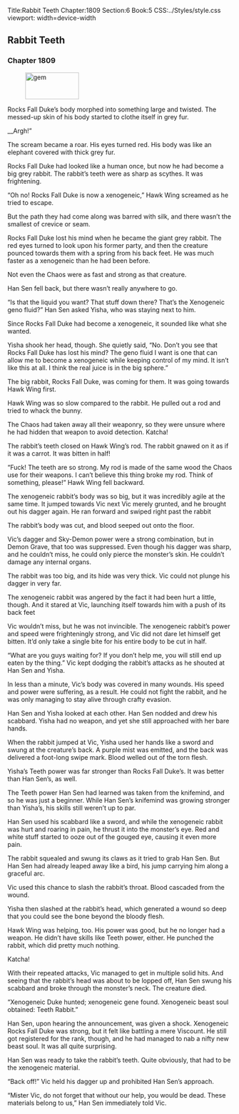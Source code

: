 Title:Rabbit Teeth 
Chapter:1809 
Section:6 
Book:5 
CSS:../Styles/style.css 
viewport: width=device-width
  
## Rabbit Teeth
### Chapter 1809
  
<figure>
	<img src="../Images/gem.gif" alt="gem" id="gem" width="120" height="60" />
</figure>
  

  
Rocks Fall Duke’s body morphed into something large and twisted. The messed-up skin of his body started to clothe itself in grey fur.

__Argh!”

The scream became a roar. His eyes turned red. His body was like an elephant covered with thick grey fur.

Rocks Fall Duke had looked like a human once, but now he had become a big grey rabbit. The rabbit’s teeth were as sharp as scythes. It was frightening.

“Oh no! Rocks Fall Duke is now a xenogeneic,” Hawk Wing screamed as he tried to escape.

But the path they had come along was barred with silk, and there wasn’t the smallest of crevice or seam.

Rocks Fall Duke lost his mind when he became the giant grey rabbit. The red eyes turned to look upon his former party, and then the creature pounced towards them with a spring from his back feet. He was much faster as a xenogeneic than he had been before.

Not even the Chaos were as fast and strong as that creature.

Han Sen fell back, but there wasn’t really anywhere to go.

“Is that the liquid you want? That stuff down there? That’s the Xenogeneic geno fluid?” Han Sen asked Yisha, who was staying next to him.

Since Rocks Fall Duke had become a xenogeneic, it sounded like what she wanted.

Yisha shook her head, though. She quietly said, “No. Don’t you see that Rocks Fall Duke has lost his mind? The geno fluid I want is one that can allow me to become a xenogeneic while keeping control of my mind. It isn’t like this at all. I think the real juice is in the big sphere.”

The big rabbit, Rocks Fall Duke, was coming for them. It was going towards Hawk Wing first.

Hawk Wing was so slow compared to the rabbit. He pulled out a rod and tried to whack the bunny.

The Chaos had taken away all their weaponry, so they were unsure where he had hidden that weapon to avoid detection. Katcha!

The rabbit’s teeth closed on Hawk Wing’s rod. The rabbit gnawed on it as if it was a carrot. It was bitten in half!

“Fuck! The teeth are so strong. My rod is made of the same wood the Chaos use for their weapons. I can’t believe this thing broke my rod. Think of something, please!” Hawk Wing fell backward.

The xenogeneic rabbit’s body was so big, but it was incredibly agile at the same time. It jumped towards Vic next Vic merely grunted, and he brought out his dagger again. He ran forward and swiped right past the rabbit

The rabbit’s body was cut, and blood seeped out onto the floor.

Vic’s dagger and Sky-Demon power were a strong combination, but in Demon Grave, that too was suppressed. Even though his dagger was sharp, and he couldn’t miss, he could only pierce the monster’s skin. He couldn’t damage any internal organs.

The rabbit was too big, and its hide was very thick. Vic could not plunge his dagger in very far.

The xenogeneic rabbit was angered by the fact it had been hurt a little, though. And it stared at Vic, launching itself towards him with a push of its back feet

Vic wouldn’t miss, but he was not invincible. The xenogeneic rabbit’s power and speed were frighteningly strong, and Vic did not dare let himself get bitten. It’d only take a single bite for his entire body to be cut in half.

“What are you guys waiting for? If you don’t help me, you will still end up eaten by the thing.” Vic kept dodging the rabbit’s attacks as he shouted at Han Sen and Yisha.

In less than a minute, Vic’s body was covered in many wounds. His speed and power were suffering, as a result. He could not fight the rabbit, and he was only managing to stay alive through crafty evasion.

Han Sen and Yisha looked at each other. Han Sen nodded and drew his scabbard. Yisha had no weapon, and yet she still approached with her bare hands.

When the rabbit jumped at Vic, Yisha used her hands like a sword and swung at the creature’s back. A purple mist was emitted, and the back was delivered a foot-long swipe mark. Blood welled out of the torn flesh.

Yisha’s Teeth power was far stronger than Rocks Fall Duke’s. It was better than Han Sen’s, as well.

The Teeth power Han Sen had learned was taken from the knifemind, and so he was just a beginner. While Han Sen’s knifemind was growing stronger than Yisha’s, his skills still weren’t up to par.

Han Sen used his scabbard like a sword, and while the xenogeneic rabbit was hurt and roaring in pain, he thrust it into the monster’s eye. Red and white stuff started to ooze out of the gouged eye, causing it even more pain.

The rabbit squealed and swung its claws as it tried to grab Han Sen. But Han Sen had already leaped away like a bird, his jump carrying him along a graceful arc.

Vic used this chance to slash the rabbit’s throat. Blood cascaded from the wound.

Yisha then slashed at the rabbit’s head, which generated a wound so deep that you could see the bone beyond the bloody flesh.

Hawk Wing was helping, too. His power was good, but he no longer had a weapon. He didn’t have skills like Teeth power, either. He punched the rabbit, which did pretty much nothing.

Katcha!

With their repeated attacks, Vic managed to get in multiple solid hits. And seeing that the rabbit’s head was about to be lopped off, Han Sen swung his scabbard and broke through the monster’s neck. The creature died.

“Xenogeneic Duke hunted; xenogeneic gene found. Xenogeneic beast soul obtained: Teeth Rabbit.”

Han Sen, upon hearing the announcement, was given a shock. Xenogeneic Rocks Fall Duke was strong, but it felt like battling a mere Viscount. He still got registered for the rank, though, and he had managed to nab a nifty new beast soul. It was all quite surprising.

Han Sen was ready to take the rabbit’s teeth. Quite obviously, that had to be the xenogeneic material.

“Back off!” Vic held his dagger up and prohibited Han Sen’s approach.

“Mister Vic, do not forget that without our help, you would be dead. These materials belong to us,” Han Sen immediately told Vic.